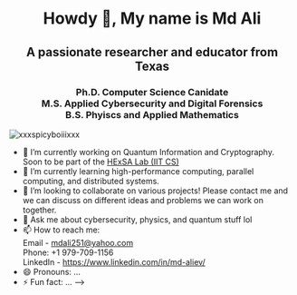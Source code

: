 <h1 align="center">Howdy 👋, My name is Md Ali</h1>
<h2 align="center">A passionate researcher and educator from Texas</h3>
<h3 align="center">Ph.D. Computer Science Canidate <br> M.S. Applied Cybersecurity and Digital Forensics <br> B.S. Phyiscs and Applied Mathematics</h3>

<p align="left"> <img src="https://komarev.com/ghpvc/?username=xxxspicyboiiixxx" alt="xxxspicyboiiixxx"/> </p>

- 🔭 I’m currently working on Quantum Information and Cryptography. Soon to be part of the [HExSA Lab (IIT CS)](https://github.com/HExSA-Lab)
- 🌱 I’m currently learning high-performance computing, parallel computing, and distributed systems.
- 👯 I’m looking to collaborate on various projects! Please contact me and we can discuss on different ideas and problems we can work on together.
- 💬 Ask me about cybersecurity, physics, and quantum stuff lol
- 📫 How to reach me: <br> Email - mdali251@yahoo.com <br> Phone: +1 979-709-1156 <br> LinkedIn - https://www.linkedin.com/in/md-aliev/
- 😄 Pronouns: ...
- ⚡ Fun fact: ...
-->
